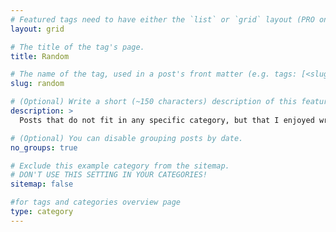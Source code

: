 ```yaml
---
# Featured tags need to have either the `list` or `grid` layout (PRO only).
layout: grid

# The title of the tag's page.
title: Random

# The name of the tag, used in a post's front matter (e.g. tags: [<slug>]).
slug: random

# (Optional) Write a short (~150 characters) description of this featured tag.
description: >
  Posts that do not fit in any specific category, but that I enjoyed writing anyway.

# (Optional) You can disable grouping posts by date.
no_groups: true

# Exclude this example category from the sitemap.
# DON'T USE THIS SETTING IN YOUR CATEGORIES!
sitemap: false

#for tags and categories overview page
type: category
---
```

